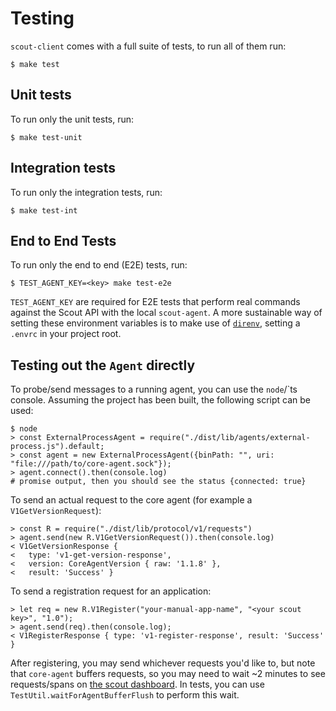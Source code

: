 # Testing #

`scout-client` comes with a full suite of tests, to run all of them run:

```shell
$ make test
```

## Unit tests ##

To run only the unit tests, run:

```shell
$ make test-unit
```

## Integration tests ##

To run only the integration tests, run:

```shell
$ make test-int
```

## End to End Tests ##

To run only the end to end (E2E) tests, run:

```shell
$ TEST_AGENT_KEY=<key> make test-e2e
```

`TEST_AGENT_KEY` are required for E2E tests that perform real commands against the Scout API with the local `scout-agent`. A more sustainable way of setting these environment variables is to make use of [`direnv`](https://direnv.net/), setting a `.envrc` in your project root.

## Testing out the `Agent` directly ##

To probe/send messages to a running agent, you can use the `node`/`ts console. Assuming the project has been built, the following script can be used:

```nodejs
$ node
> const ExternalProcessAgent = require("./dist/lib/agents/external-process.js").default;
> const agent = new ExternalProcessAgent({binPath: "", uri: "file:///path/to/core-agent.sock"});
> agent.connect().then(console.log)
# promise output, then you should see the status {connected: true}
```

To send an actual request to the core agent (for example a `V1GetVersionRequest`):

```nodejs
> const R = require("./dist/lib/protocol/v1/requests")
> agent.send(new R.V1GetVersionRequest()).then(console.log)
< V1GetVersionResponse {
<   type: 'v1-get-version-response',
<   version: CoreAgentVersion { raw: '1.1.8' },
<   result: 'Success' }
```

To send a registration request for an application:

```nodejs
> let req = new R.V1Register("your-manual-app-name", "<your scout key>", "1.0");
> agent.send(req).then(console.log);
< V1RegisterResponse { type: 'v1-register-response', result: 'Success' }
```

After registering, you may send whichever requests you'd like to, but note that `core-agent` buffers requests, so you may need to wait ~2 minutes to see requests/spans on [the scout dashboard](https://apm.scoutapp.com/home). In tests, you can use `TestUtil.waitForAgentBufferFlush` to perform this wait.
